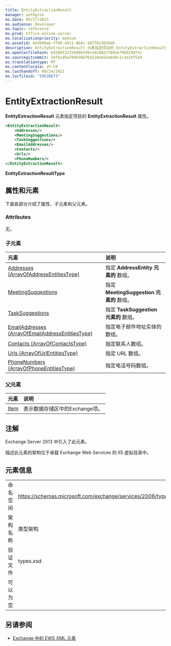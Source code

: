 ```yaml
---
title: EntityExtractionResult
manager: sethgros
ms.date: 09/17/2015
ms.audience: Developer
ms.topic: reference
ms.prod: office-online-server
ms.localizationpriority: medium
ms.assetid: 643b99ab-ff90-4411-864c-1077623028d6
description: EntityExtractionResult 元素指定项目的 EntityExtractionResult 属性。
ms.openlocfilehash: b550953233999bfd9c4dc08a7f892e798029df3c
ms.sourcegitcommit: 54f6cd5a704b36b76d110ee53a6d6c1c3e15f5a9
ms.translationtype: MT
ms.contentlocale: zh-CN
ms.lasthandoff: 09/24/2021
ms.locfileid: "59520673"
---
```

# <a name="entityextractionresult"></a>EntityExtractionResult

**EntityExtractionResult** 元素指定项目的 **EntityExtractionResult** 属性。 
  
```XML
<EntityExtractionResult>
    <Addresses/>
    <MeetingSuggestions/>
    <TaskSuggestions/>
    <EmailAddresses/>
    <Contacts/>
    <Urls/>
    <PhoneNumbers/>
</EntityExtractionResult>
```

 **EntityExtractionResultType**
## <a name="attributes-and-elements"></a>属性和元素

下面各部分介绍了属性、子元素和父元素。
  
### <a name="attributes"></a>Attributes

无。
  
### <a name="child-elements"></a>子元素

|**元素**|**说明**|
|:-----|:-----|
|[Addresses (ArrayOfAddressEntitiesType)](addresses-arrayofaddressentitiestype.md) <br/> |指定 **AddressEntity 元素的** 数组。  <br/> |
|[MeetingSuggestions](meetingsuggestions.md) <br/> |指定 **MeetingSuggestion 元素的** 数组。  <br/> |
|[TaskSuggestions](tasksuggestions.md) <br/> |指定 **TaskSuggestion 元素的** 数组。  <br/> |
|[EmailAddresses (ArrayOfEmailAddressEntitiesType)](emailaddresses-arrayofemailaddressentitiestype.md) <br/> |指定电子邮件地址实体的数组。  <br/> |
|[Contacts (ArrayOfContactsType)](contacts-arrayofcontactstype.md) <br/> |指定联系人数组。  <br/> |
|[Urls (ArrayOfUrlEntitiesType)](urls-arrayofurlentitiestype.md) <br/> |指定 URL 数组。  <br/> |
|[PhoneNumbers (ArrayOfPhoneEntitiesType)](phonenumbers-arrayofphoneentitiestype.md) <br/> |指定电话号码数组。  <br/> |
   
### <a name="parent-elements"></a>父元素

|**元素**|**说明**|
|:-----|:-----|
|[Item](item.md) <br/> |表示数据存储区中的Exchange项。  <br/> |
   
## <a name="remarks"></a>注解

Exchange Server 2013 中引入了此元素。
  
描述此元素的架构位于承载 Exchange Web Services 的 IIS 虚拟目录中。
  
## <a name="element-information"></a>元素信息

|||
|:-----|:-----|
|命名空间  <br/> |https://schemas.microsoft.com/exchange/services/2006/types  <br/> |
|架构名称  <br/> |类型架构  <br/> |
|验证文件  <br/> |types.xsd  <br/> |
|可以为空  <br/> ||
   
## <a name="see-also"></a>另请参阅



- [Exchange 中的 EWS XML 元素](ews-xml-elements-in-exchange.md)

